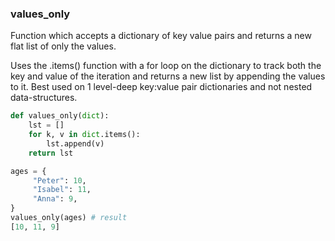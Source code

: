 ### values_only

Function which accepts a dictionary of key value pairs and returns a new flat list of only the values.

Uses the .items() function with a for loop on the dictionary to track both the key and value of the iteration and returns a new list by appending the values to it. Best used on 1 level-deep key:value pair dictionaries and not nested data-structures.

``` python
def values_only(dict):
    lst = []
    for k, v in dict.items():
        lst.append(v)
    return lst
```

``` python
ages = {
     "Peter": 10,
     "Isabel": 11,
     "Anna": 9,
}
values_only(ages) # result
[10, 11, 9]
```